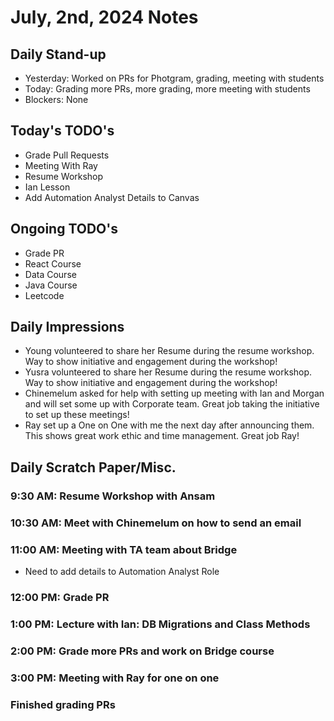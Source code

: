 # July, 2nd, 2024 Notes



## Daily Stand-up

* Yesterday: Worked on PRs for Photgram, grading, meeting with students 
* Today: Grading more PRs, more grading, more meeting with students
* Blockers: None

## Today's TODO's
* Grade Pull Requests
* Meeting With Ray 
* Resume Workshop 
* Ian Lesson 
* Add Automation Analyst Details to Canvas 

## Ongoing TODO's
* Grade PR
* React Course
* Data Course
* Java Course
* Leetcode


## Daily Impressions
* Young volunteered to share her Resume during the resume workshop. Way to show initiative and engagement during the workshop!
* Yusra volunteered to share her Resume during the resume workshop. Way to show initiative and engagement during the workshop!
* Chinemelum asked for help with setting up meeting with Ian and Morgan and will set some up with Corporate team. Great job taking the initiative to set up these meetings!
* Ray set up a One on One with me the next day after announcing them. This shows great work ethic and time management. Great job Ray!


## Daily Scratch Paper/Misc. 
### 9:30 AM: Resume Workshop with Ansam 

### 10:30 AM: Meet with Chinemelum on how to send an email 


### 11:00 AM: Meeting with TA team about Bridge
* Need to add details to Automation Analyst Role 


### 12:00 PM: Grade PR


### 1:00 PM: Lecture with Ian: DB Migrations and Class Methods


### 2:00 PM: Grade more PRs and work on Bridge course 

### 3:00 PM: Meeting with Ray for one on one


### Finished grading PRs